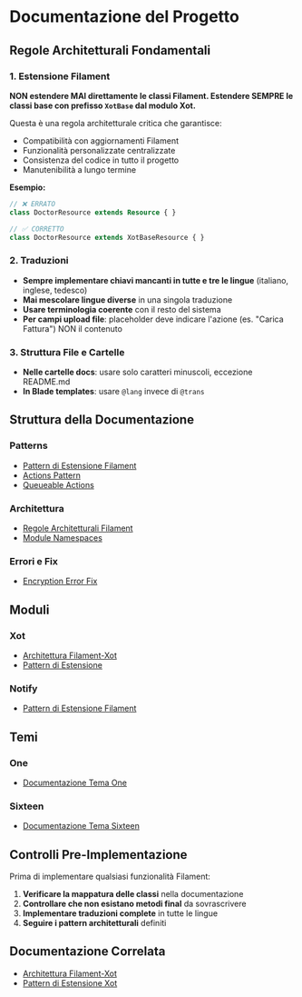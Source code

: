 # Documentazione del Progetto

## Regole Architetturali Fondamentali

### 1. Estensione Filament

**NON estendere MAI direttamente le classi Filament. Estendere SEMPRE le classi base con prefisso `XotBase` dal modulo Xot.**

Questa è una regola architetturale critica che garantisce:
- Compatibilità con aggiornamenti Filament
- Funzionalità personalizzate centralizzate
- Consistenza del codice in tutto il progetto
- Manutenibilità a lungo termine

**Esempio:**
```php
// ❌ ERRATO
class DoctorResource extends Resource { }

// ✅ CORRETTO
class DoctorResource extends XotBaseResource { }
```

### 2. Traduzioni

- **Sempre implementare chiavi mancanti in tutte e tre le lingue** (italiano, inglese, tedesco)
- **Mai mescolare lingue diverse** in una singola traduzione
- **Usare terminologia coerente** con il resto del sistema
- **Per campi upload file**: placeholder deve indicare l'azione (es. "Carica Fattura") NON il contenuto

### 3. Struttura File e Cartelle

- **Nelle cartelle docs**: usare solo caratteri minuscoli, eccezione README.md
- **In Blade templates**: usare `@lang` invece di `@trans`

## Struttura della Documentazione

### Patterns
- [Pattern di Estensione Filament](/docs/patterns/filament-extension.md)
- [Actions Pattern](/docs/patterns/actions.md)
- [Queueable Actions](/docs/patterns/queueable-actions.md)

### Architettura
- [Regole Architetturali Filament](/docs/architecture/filament-extension-rules.md)
- [Module Namespaces](/docs/architecture/module-namespaces.md)

### Errori e Fix
- [Encryption Error Fix](/docs/encryption_error_fix.md)

## Moduli

### Xot
- [Architettura Filament-Xot](/Modules/Xot/docs/filament/xot_filament_architecture.md)
- [Pattern di Estensione](/Modules/Xot/docs/filament_extension_pattern.md)

### Notify
- [Pattern di Estensione Filament](/Modules/Notify/docs/filament_extension_pattern.md)

## Temi

### One
- [Documentazione Tema One](/Themes/One/docs/README.md)

### Sixteen
- [Documentazione Tema Sixteen](/Themes/Sixteen/docs/README.md)

## Controlli Pre-Implementazione

Prima di implementare qualsiasi funzionalità Filament:

1. **Verificare la mappatura delle classi** nella documentazione
2. **Controllare che non esistano metodi final** da sovrascrivere
3. **Implementare traduzioni complete** in tutte le lingue
4. **Seguire i pattern architetturali** definiti

## Documentazione Correlata

- [Architettura Filament-Xot](/Modules/Xot/docs/filament/xot_filament_architecture.md)
- [Pattern di Estensione Xot](/Modules/Xot/docs/filament_extension_pattern.md) 